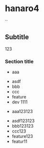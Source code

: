 # hanaro4
``
## Subtitle
123
### Section title

* aaa
- asdf
- bbb
- ccc
- feature
- dev 1111
* aaa123123
- asdf123123
- bbb123123
- ccc123
- feature123
- featur11
